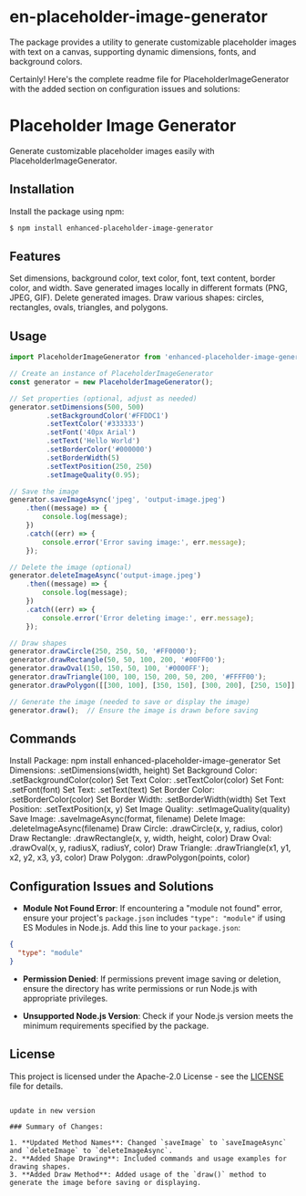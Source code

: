 # en-placeholder-image-generator
The package provides a utility to generate customizable placeholder images with text on a canvas, supporting dynamic dimensions, fonts, and background colors.



Certainly! Here's the complete readme file for PlaceholderImageGenerator with the added section on configuration issues and solutions:


# Placeholder Image Generator

Generate customizable placeholder images easily with PlaceholderImageGenerator.

## Installation

Install the package using npm:

```bash
$ npm install enhanced-placeholder-image-generator
```

## Features

Set dimensions, background color, text color, font, text content, border color, and width.
Save generated images locally in different formats (PNG, JPEG, GIF).
Delete generated images.
Draw various shapes: circles, rectangles, ovals, triangles, and polygons.

## Usage

```javascript
import PlaceholderImageGenerator from 'enhanced-placeholder-image-generator';

// Create an instance of PlaceholderImageGenerator
const generator = new PlaceholderImageGenerator();

// Set properties (optional, adjust as needed)
generator.setDimensions(500, 500)
         .setBackgroundColor('#FFDDC1')
         .setTextColor('#333333')
         .setFont('40px Arial')
         .setText('Hello World')
         .setBorderColor('#000000')
         .setBorderWidth(5)
         .setTextPosition(250, 250)
         .setImageQuality(0.95);

// Save the image
generator.saveImageAsync('jpeg', 'output-image.jpeg')
    .then((message) => {
        console.log(message);
    })
    .catch((err) => {
        console.error('Error saving image:', err.message);
    });

// Delete the image (optional)
generator.deleteImageAsync('output-image.jpeg')
    .then((message) => {
        console.log(message);
    })
    .catch((err) => {
        console.error('Error deleting image:', err.message);
    });

// Draw shapes
generator.drawCircle(250, 250, 50, '#FF0000');
generator.drawRectangle(50, 50, 100, 200, '#00FF00');
generator.drawOval(150, 150, 50, 100, '#0000FF');
generator.drawTriangle(100, 100, 150, 200, 50, 200, '#FFFF00');
generator.drawPolygon([[300, 100], [350, 150], [300, 200], [250, 150]], '#FF00FF');

// Generate the image (needed to save or display the image)
generator.draw();  // Ensure the image is drawn before saving
```

## Commands

Install Package: npm install enhanced-placeholder-image-generator
Set Dimensions: .setDimensions(width, height)
Set Background Color: .setBackgroundColor(color)
Set Text Color: .setTextColor(color)
Set Font: .setFont(font)
Set Text: .setText(text)
Set Border Color: .setBorderColor(color)
Set Border Width: .setBorderWidth(width)
Set Text Position: .setTextPosition(x, y)
Set Image Quality: .setImageQuality(quality)
Save Image: .saveImageAsync(format, filename)
Delete Image: .deleteImageAsync(filename)
Draw Circle: .drawCircle(x, y, radius, color)
Draw Rectangle: .drawRectangle(x, y, width, height, color)
Draw Oval: .drawOval(x, y, radiusX, radiusY, color)
Draw Triangle: .drawTriangle(x1, y1, x2, y2, x3, y3, color)
Draw Polygon: .drawPolygon(points, color)


## Configuration Issues and Solutions

- **Module Not Found Error**: If encountering a "module not found" error, ensure your project's `package.json` includes `"type": "module"` if using ES Modules in Node.js. Add this line to your `package.json`:

```json
{
  "type": "module"
}
```

- **Permission Denied**: If permissions prevent image saving or deletion, ensure the directory has write permissions or run Node.js with appropriate privileges.

- **Unsupported Node.js Version**: Check if your Node.js version meets the minimum requirements specified by the package.

## License

This project is licensed under the Apache-2.0 License - see the [LICENSE](LICENSE) file for details.
```

update in new version

### Summary of Changes:

1. **Updated Method Names**: Changed `saveImage` to `saveImageAsync` and `deleteImage` to `deleteImageAsync`.
2. **Added Shape Drawing**: Included commands and usage examples for drawing shapes.
3. **Added Draw Method**: Added usage of the `draw()` method to generate the image before saving or displaying.


```


